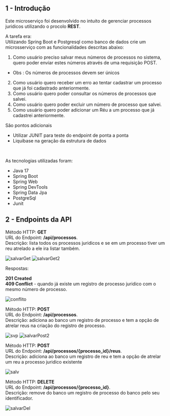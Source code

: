 <h2>1 - Introdução</h2>

Este microserviço foi desenvolvido no intuito de gerenciar processos juridicos utilizando o procolo **REST**.

A tarefa era:
<br>
Utilizando Spring Boot e Postgresql como banco de dados crie um microsserviço com as
funcionalidades descritas abaixo:
1. Como usuário preciso salvar meus números de processos no sistema, quero poder
enviar estes números através de uma requisição POST.
- Obs : Os números de processos devem ser únicos
2. Como usuário quero receber um erro ao tentar cadastrar um processo que já foi
cadastrado anteriormente.
3. Como usuário quero poder consultar os números de processos que salvei.
4. Como usuário quero poder excluir um número de processo que salvei.
5. Como usuário quero poder adicionar um Réu a um processo que já cadastrei
anteriormente.

São pontos adicionais
- Utilizar JUNIT para teste do endpoint de ponta a ponta
- Liquibase na geração da estrutura de dados
<br>

As tecnologias utilizadas foram: 
   - Java 17
   - Spring Boot
   - Spring Web
   - Spring DevTools
   - Spring Data Jpa
   - PostgreSql
   - Junit

<h2>2 - Endpoints da API</h2>

Método HTTP: **GET**<br>
URL do Endpoint: **/api/processos**.<br>
Descrição: lista todos os processos juridicos e se em um processo tiver um reu atrelado a ele ira listar também.

![salvarGet](https://github.com/user-attachments/assets/b2dbda38-715c-4cdc-89ce-83aae5e3c9d6)
![salvarGet2](https://github.com/user-attachments/assets/b2ef0bad-6a66-4456-908f-f453d4b1f67b)

Respostas:

**201 Created**<br>
**409 Conflict** - quando já existe um registro de processo juridico com o mesmo número de processo.

![conflito](https://github.com/user-attachments/assets/2232b90f-5e30-4149-bb3d-2705d451a36e)


Método HTTP: **POST**<br>
URL do Endpoint: **/api/processos**.<br>
Descrição: adiciona ao banco um registro de processo e tem a opção de atrelar reus na criação do registro de processo.

![svp](https://github.com/user-attachments/assets/3958ec8c-8bfe-4377-a5f3-3149ec99e635)
![salvarPost2](https://github.com/user-attachments/assets/3bceaafd-1235-49d4-9372-d6270e75e5cd)

Método HTTP: **POST**<br>
URL do Endpoint: **/api/processos/{processo_id}/reus**.<br>
Descrição: adiciona ao banco um registro de reu e tem a opção de atrelar um reu a processo juridico existente

![salv](https://github.com/user-attachments/assets/0c98fe20-4c6a-48e1-bfc2-0b64049f8a81)


Método HTTP: **DELETE**<br>
URL do Endpoint: **/api/processos/{processo_id}**.<br>
Descrição: remove do banco um registro de processo do banco pelo seu identificador.

![salvarDel](https://github.com/user-attachments/assets/4e6cad5b-b7fb-4b1b-8480-b408b53f4acc)


